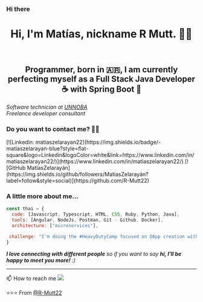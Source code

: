 ### Hi there 
<div align="center">
  <h1>Hi, I'm Matías, nickname R Mutt. 👋🏻</h1><br>
  <h2>Programmer, born in 🇦🇷, I am currently perfecting myself as a Full Stack Java Developer ☕ with Spring Boot 🍃</h2>
  </div>

<p><em>Software technician at <a href="https://unnoba.edu.ar/">UNNOBA</a></br>Freelance developer consultant </em></p>

<h3>Do you want to contact me? 🤝🏻</h3>
[![Linkedin: matiaszelarayan22](https://img.shields.io/badge/-matiaszelarayan-blue?style=flat-square&logo=Linkedin&logoColor=white&link=https://www.linkedin.com/in/matiaszelarayan22/)](https://www.linkedin.com/in/matiaszelarayan22/)
[![GitHub MatíasZelarayán](https://img.shields.io/github/followers/MatíasZelarayán?label=follow&style=social)](https://github.com/R-Mutt22)


### A little more about me...  

```javascript
const thai = {
  code: [Javascript, Typescript, HTML, CSS, Ruby, Python, Java],
  tools: [Angular, NodeJs, Postman, Git - Github, Docker],
  architecture: ["microservices"],

 challenge: "I'm doing the #HeavyDutyCamp focused on DApp creation with the Solana network, react and typing"
}
```
<em><b>I love connecting with different people</b> so if you want to say <b>hi, I'll be happy to meet you more!</b> :)</em>

---
📫 How to reach me 
<a href = "mailto:matiaszelarayan87@gmail.com"><img src="https://img.shields.io/badge/-Gmail-%23333?style=for-the-badge&logo=gmail&logoColor=white" target="_blank"></a>
 
⭐️⭐️⭐️ From [@R-Mutt22](https://github.com/R-Mutt22)

<!--
**R-Mutt22/R-Mutt22** is a ✨ _special_ ✨ repository because its `README.md` (this file) appears on your GitHub profile.

Here are some ideas to get you started:

- 🔭 I’m currently working on ...
- 🌱 I’m currently learning ...
- 👯 I’m looking to collaborate on ...
- 🤔 I’m looking for help with ...
- 💬 Ask me about ...
- 📫 How to reach me: ...
- 😄 Pronouns: ...
- ⚡ Fun fact: ...
-->

